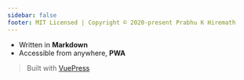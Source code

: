 ```yaml
---
sidebar: false
footer: MIT Licensed | Copyright © 2020-present Prabhu K Hiremath
---
```


<About title="about me" />

- Written in **Markdown**
- Accessible from anywhere, **PWA**

> Built with [VuePress](https://v2.vuepress.vuejs.org/)
